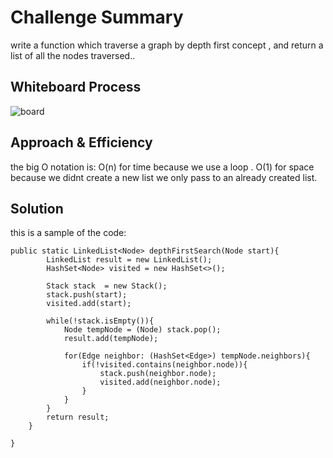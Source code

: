 # Challenge Summary

write a function which traverse a graph by depth first concept , and return a list of all the nodes traversed..

## Whiteboard Process

![board](https://i.imgur.com/k66JUV8.jpeg)

## Approach & Efficiency

the big O notation is:
O(n) for time because we use a loop .
O(1) for space because we didnt create a new list we only pass to an already created list.

## Solution

this is a sample of the code:

```
public static LinkedList<Node> depthFirstSearch(Node start){
        LinkedList result = new LinkedList();
        HashSet<Node> visited = new HashSet<>();

        Stack stack  = new Stack();
        stack.push(start);
        visited.add(start);

        while(!stack.isEmpty()){
            Node tempNode = (Node) stack.pop();
            result.add(tempNode);

            for(Edge neighbor: (HashSet<Edge>) tempNode.neighbors){
                if(!visited.contains(neighbor.node)){
                    stack.push(neighbor.node);
                    visited.add(neighbor.node);
                }
            }
        }
        return result;
    }

}
```
